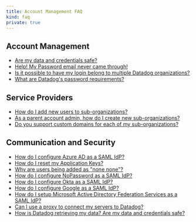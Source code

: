 ```yaml
---
title: Account Management FAQ
kind: faq
private: true
---
```


## Account Management

* [Are my data and credentials safe?][1]
* [Help! My Password email never came through!][2]
* [Is it possible to have my login belong to multiple Datadog organizations?][3]
* [What are Datadog's password requirements?][4]

## Service Providers

* [How do I add new users to sub-organizations?][5]
* [As a parent account admin, how do I create new sub-organizations?][6]
* [Do you support custom domains for each of my sub-organizations?][7]

## Communication and Security

* [How do I configure Azure AD as a SAML IdP?][8]
* [How do I reset my Application Keys?][9]
* [Why are users being added as "none none"?][10]
* [How do I configure NoPassword as a SAML IdP?][11]
* [How do I configure Okta as a SAML IdP?][12]
* [How do I configure Google as a SAML IdP?][13]
* [How do I setup Microsoft Active Directory Federation Services as a SAML IdP?][14]
* [Can I use a proxy to connect my servers to Datadog?][15]
* [How is Datadog retrieving my data? Are my data and credentials safe?][16]

[1]: /account_management/faq/are-my-data-and-credentials-safe
[2]: /account_management/faq/help-my-password-email-never-came-through
[3]: /account_management/faq/is-it-possible-to-have-my-login-belong-to-multiple-datadog-organizations
[4]: /account_management/faq/password-requirements
[5]: /account_management/faq/how-do-i-add-new-users-to-sub-organizations
[6]: /account_management/faq/as-a-parent-account-admin-how-do-i-create-new-sub-organizations
[7]: /account_management/faq/do-you-support-custom-domains-for-each-of-my-sub-organizations
[8]: /account_management/faq/how-do-i-configure-azure-ad-as-a-saml-idp
[9]: /account_management/faq/how-do-i-reset-my-application-keys
[10]: /account_management/faq/why-are-users-being-added-as-none-none
[11]: /account_management/faq/how-do-i-configure-nopassword-as-a-saml-idp
[12]: /account_management/faq/how-do-i-configure-okta-as-a-saml-idp
[13]: /account_management/faq/how-do-i-configure-google-as-a-saml-idp
[14]: /account_management/faq/how-do-i-setup-microsoft-active-directory-federation-services-as-a-saml-idp
[15]: /account_management/faq/can-i-use-a-proxy-to-connect-my-servers-to-datadog
[16]: /account_management/faq/how-is-datadog-retrieving-my-data-are-my-data-and-credentials-safe
